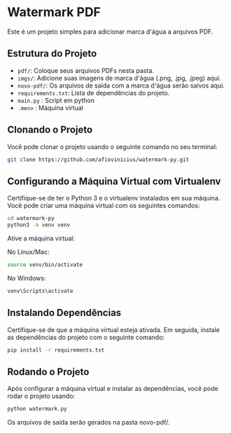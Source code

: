 # Watermark PDF

Este é um projeto simples para adicionar marca d'água a arquivos PDF.

## Estrutura do Projeto

- `pdf/`: Coloque seus arquivos PDFs nesta pasta.
- `imgs/`: Adicione suas imagens de marca d'água (.png, .jpg, .jpeg) aqui.
- `novo-pdf/`: Os arquivos de saída com a marca d'água serão salvos aqui.
- `requirements.txt`: Lista de dependências do projeto.
- `main.py` : Script em python
- `.menv` : Máquina virtual

## Clonando o Projeto

Você pode clonar o projeto usando o seguinte comando no seu terminal:

```bash
git clone https://github.com/afiovinicius/watermark-py.git
```

## Configurando a Máquina Virtual com Virtualenv

Certifique-se de ter o Python 3 e o virtualenv instalados em sua máquina. Você pode criar uma máquina virtual com os seguintes comandos:

```bash
cd watermark-py
python3 -m venv venv
```

Ative a máquina virtual:

No Linux/Mac:
```bash
source venv/bin/activate
```
No Windows:
```bash
venv\Scripts\activate
```
## Instalando Dependências

Certifique-se de que a máquina virtual esteja ativada. Em seguida, instale as dependências do projeto com o seguinte comando:

```bash
pip install -r requirements.txt
```

## Rodando o Projeto

Após configurar a máquina virtual e instalar as dependências, você pode rodar o projeto usando:

```bash
python watermark.py
```

Os arquivos de saída serão gerados na pasta novo-pdf/.

